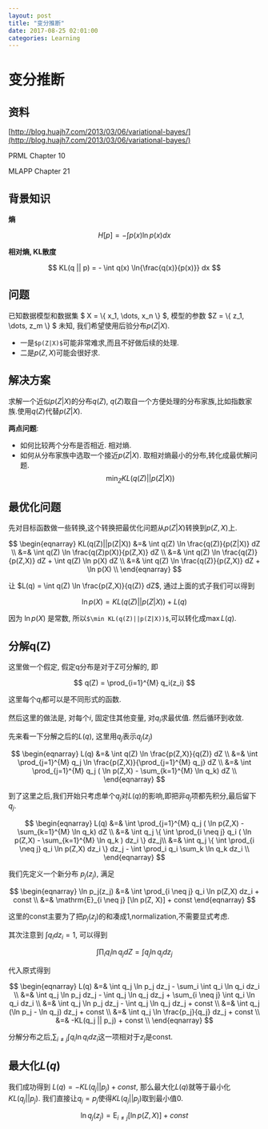 ```yaml
---
layout: post
title: "变分推断"
date: 2017-08-25 02:01:00
categories: Learning
---
```



# 变分推断

## 资料

[http://blog.huajh7.com/2013/03/06/variational-bayes/](http://blog.huajh7.com/2013/03/06/variational-bayes/)

PRML Chapter 10

MLAPP Chapter 21

## 背景知识

**熵**

$$
H[p] = - \int p(x) \ln{p(x)} dx
$$

**相对熵, KL散度**

$$
KL(q || p) = - \int q(x) \ln{\frac{q(x)}{p(x)}} dx
$$

## 问题
已知数据模型和数据集 $ X = \\{ x_1, \dots, x_n \\} $, 模型的参数 $Z = \\{ z_1, \dots, z_m \\} $ 未知, 我们希望使用后验分布$p(Z|X)$.
  * 一是```$p(Z|X)$```可能非常难求,而且不好做后续的处理. 
  * 二是$p(Z,X)$可能会很好求.

## 解决方案
求解一个近似$p(Z|X)$的分布$q(Z)$, $q(Z)$取自一个方便处理的分布家族,比如指数家族.使用$q(Z)$代替$p(Z|X)$.

**两点问题**:
  * 如何比较两个分布是否相近. 相对熵.
  * 如何从分布家族中选取一个接近$p(Z|X)$. 取相对熵最小的分布,转化成最优解问题.
$$
\min_{Z}{KL(q(Z)||p(Z|X))}
$$

## 最优化问题

先对目标函数做一些转换,这个转换把最优化问题从$p(Z|X)$转换到$p(Z,X)$上.

$$
\begin{eqnarray}
KL(q(Z)||p(Z|X)) &=& \int q(Z) \ln \frac{q(Z)}{p(Z|X)} dZ \\
&=& \int q(Z) \ln \frac{q(Z)p(X)}{p(Z,X)} dZ \\
&=& \int q(Z) \ln \frac{q(Z)}{p(Z,X)} dZ + \int q(Z) \ln p(X) dZ \\
&=& \int q(Z) \ln \frac{q(Z)}{p(Z,X)} dZ + \ln p(X) \\
\end{eqnarray}
$$

让 $L(q) = \int q(Z) \ln \frac{p(Z,X)}{q(Z)} dZ$, 通过上面的式子我们可以得到

$$
\ln p(X) = KL(q(Z)||p(Z|X)) + L(q)
$$

因为 $\ln p(X)$ 是常数, 所以```$\min KL(q(Z)||p(Z|X))$```,可以转化成$\max L(q)$.

## 分解q(Z)

这里做一个假定, 假定q分布是对于Z可分解的, 即

$$
q(Z) = \prod_{i=1}^{M} q_i(z_i)
$$

这里每个$q_i$都可以是不同形式的函数.

然后这里的做法是, 对每个$i$, 固定住其他变量, 对$q_i$求最优值. 然后循环到收敛.

先来看一下分解之后的$L(q)$, 这里用$q_j$表示$q_j(z_j)$

$$
\begin{eqnarray}
L(q) &=& \int q(Z) \ln \frac{p(Z,X)}{q(Z)} dZ \\
&=& \int \prod_{j=1}^{M} q_j \ln \frac{p(Z,X)}{\prod_{j=1}^{M} q_j} dZ \\
&=& \int \prod_{j=1}^{M} q_j ( \ln p(Z,X) - \sum_{k=1}^{M} \ln q_k) dZ \\
\end{eqnarray}
$$

到了这里之后,我们开始只考虑单个$q_j$对$L(q)$的影响,即把非$q_j$项都先积分,最后留下$q_j$.

$$
\begin{eqnarray}
L(q) &=& \int \prod_{j=1}^{M} q_j ( \ln p(Z,X) - \sum_{k=1}^{M} \ln q_k) dZ \\
&=& \int q_j \{ \int \prod_{i \neq j} q_i ( \ln p(Z,X) - \sum_{k=1}^{M} \ln q_k ) dz_i \} dz_j\\
&=& \int q_j \{ \int \prod_{i \neq j} q_i \ln p(Z,X) dz_i \} dz_j - \int \prod_i q_i \sum_k \ln q_k dz_i \\
\end{eqnarray}
$$

我们先定义一个新分布 $p_j(z_j)$, 满足

$$
\begin{eqnarray}
\ln p_j(z_j) &=& \int \prod_{i \neq j} q_i \ln p(Z,X) dz_i + const \\
&=& \mathrm{E}_{i \neq j} [\ln p(Z, X)] + const
\end{eqnarray}
$$

这里的const主要为了把$p_j(z_j)$的和凑成1,normalization,不需要显式考虑.

其次注意到 $\int q_i dz_i = 1$, 可以得到

$$
\int \prod_i q_i \ln q_j dZ = \int q_j \ln q_j dz_j
$$ 

代入原式得到

$$
\begin{eqnarray}
L(q) &=& \int q_j \ln p_j dz_j - \sum_i \int q_i \ln q_i dz_i \\
&=& \int q_j \ln p_j dz_j - \int q_j \ln q_j dz_j + \sum_{i \neq j} \int q_i \ln q_i dz_i \\
&=& \int q_j \ln p_j dz_j - \int q_j \ln q_j dz_j + const \\
&=& \int q_j (\ln p_j - \ln q_j) dz_j + const \\
&=& \int q_j \ln \frac{p_j}{q_j} dz_j + const \\
&=& -KL(q_j || p_j) + const \\
\end{eqnarray}
$$

分解分布之后,$\sum_{i \neq j} \int q_i \ln q_i dz_i$这一项相对于$z_j$是const.

## 最大化$L(q)$
我们成功得到 $L(q) = -KL(q_j || p_j) + const$, 那么最大化$L(q)$就等于最小化$KL(q_j || p_j)$. 我们直接让$q_j = p_j$使得$KL(q_j || p_j)$取到最小值$0$.

$$
\ln q_j(z_j) = \mathrm{E}_{i \neq j} [\ln p(Z, X)] + const
$$























































